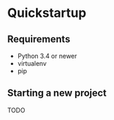 # Quickstartup

## Requirements

- Python 3.4 or newer
- virtualenv
- pip

## Starting a new project

TODO
